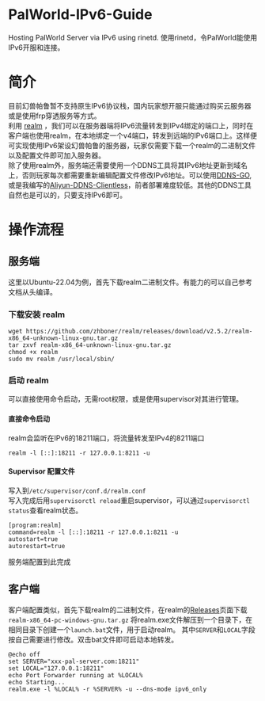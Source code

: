 # PalWorld-IPv6-Guide
Hosting PalWorld Server via IPv6 using rinetd. 使用rinetd，令PalWorld能使用IPv6开服和连接。
# 简介
目前幻兽帕鲁暂不支持原生IPv6协议栈，国内玩家想开服只能通过购买云服务器或是使用frp穿透服务等方式。\
利用 [realm](https://github.com/zhboner/realm) ，我们可以在服务器端将IPv6流量转发到IPv4绑定的端口上，同时在客户端也使用realm，在本地绑定一个v4端口，转发到远端的IPv6端口上。这样便可实现使用IPv6架设幻兽帕鲁的服务器，玩家仅需要下载一个realm的二进制文件以及配置文件即可加入服务器。\
除了使用realm外，服务端还需要使用一个DDNS工具将其IPv6地址更新到域名上，否则玩家每次都需要重新编辑配置文件修改IPv6地址。可以使用[DDNS-GO](https://github.com/jeessy2/ddns-go),或是我编写的[Aliyun-DDNS-Clientless](https://github.com/Fawkex/Aliyun-DDNS-Clientless)，前者部署难度较低。其他的DDNS工具自然也是可以的，只要支持IPv6即可。
# 操作流程
## 服务端
这里以Ubuntu-22.04为例，首先下载realm二进制文件。有能力的可以自己参考文档从头编译。
### 下载安装 realm 
```
wget https://github.com/zhboner/realm/releases/download/v2.5.2/realm-x86_64-unknown-linux-gnu.tar.gz
tar zxvf realm-x86_64-unknown-linux-gnu.tar.gz
chmod +x realm
sudo mv realm /usr/local/sbin/
```
### 启动 realm
可以直接使用命令启动，无需root权限，或是使用supervisor对其进行管理。
#### 直接命令启动
realm会监听在IPv6的18211端口，将流量转发至IPv4的8211端口
```
realm -l [::]:18211 -r 127.0.0.1:8211 -u
```
#### Supervisor 配置文件
写入到`/etc/supervisor/conf.d/realm.conf`\
写入完成后用`supervisorctl reload`重启supervisor，可以通过`supervisorctl status`查看realm状态。
```
[program:realm]
command=realm -l [::]:18211 -r 127.0.0.1:8211 -u
autostart=true
autorestart=true
```
服务端配置到此完成
## 客户端
客户端配置类似，首先下载realm的二进制文件，在realm的[Releases](https://github.com/zhboner/realm/releases)页面下载`realm-x86_64-pc-windows-gnu.tar.gz`
将realm.exe文件解压到一个目录下，在相同目录下创建一个`launch.bat`文件，用于启动realm。
其中`SERVER`和`LOCAL`字段按自己需要进行修改。双击bat文件即可启动本地转发。
```
@echo off
set SERVER="xxx-pal-server.com:18211"
set LOCAL="127.0.0.1:18211"
echo Port Forwarder running at %LOCAL%
echo Starting...
realm.exe -l %LOCAL% -r %SERVER% -u --dns-mode ipv6_only
```
